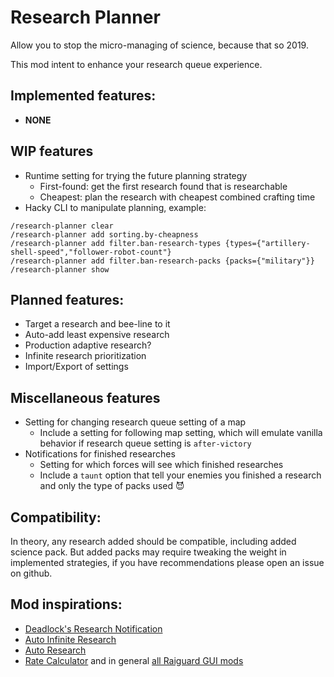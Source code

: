 # Research Planner

Allow you to stop the micro-managing of science, because that so 2019.

This mod intent to enhance your research queue experience.

## Implemented features:

- **NONE**

## WIP features

- Runtime setting for trying the future planning strategy
  - First-found: get the first research found that is researchable
  - Cheapest: plan the research with cheapest combined crafting time
- Hacky CLI to manipulate planning, example:
```
/research-planner clear
/research-planner add sorting.by-cheapness
/research-planner add filter.ban-research-types {types={"artillery-shell-speed","follower-robot-count"}
/research-planner add filter.ban-research-packs {packs={"military"}}
/research-planner show
```

## Planned features:

- Target a research and bee-line to it
- Auto-add least expensive research
- Production adaptive research?
- Infinite research prioritization
- Import/Export of settings

## Miscellaneous features

- Setting for changing research queue setting of a map
  - Include a setting for following map setting, which will emulate vanilla
    behavior if research queue setting is `after-victory`
- Notifications for finished researches
  - Setting for which forces will see which finished researches
  - Include a `taunt` option that tell your enemies you finished a research and
    only the type of packs used 😈

## Compatibility:

In theory, any research added should be compatible, including added science
pack. But added packs may require tweaking the weight in implemented strategies,
if you have recommendations please open an issue on github.

## Mod inspirations:

- [Deadlock's Research Notification](https://mods.factorio.com/mod/DeadlockResearchNotifications)
- [Auto Infinite Research](https://mods.factorio.com/mod/auto-infinite-research)
- [Auto Research](https://mods.factorio.com/mod/auto-research)
- [Rate Calculator](https://mods.factorio.com/mod/RateCalculator) and in general
  [all Raiguard GUI mods](https://mods.factorio.com/user/Raiguard)
